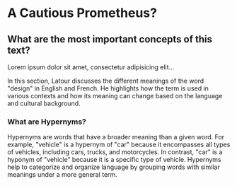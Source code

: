 # A Cautious Prometheus? 
## What are the most important concepts of this text?

[](txt/#latour&annotations=hello(Cornwall(0.74,0.51),!1_Networks(0.67,0.41)))

Lorem ipsum dolor sit amet, consectetur adipisicing elit...


[](txt/#latour&annotations=this_should_be($ok_this_seems_odd_to_bee(0.78,0.53),$Design(0.66,0.36));!0_digitalization(0.73,0.73))

In this section, Latour discusses the different meanings of the word "design" in English and French. He highlights how the term is used in various contexts and how its meaning can change based on the language and cultural background.



### What are Hypernyms?

[](txt/#latour&annotations=!0_concept(0.67,0.16);advantages(0.67,0.44))

Hypernyms are words that have a broader meaning than a given word. For example, "vehicle" is a hypernym of "car" because it encompasses all types of vehicles, including cars, trucks, and motorcycles. In contrast, "car" is a hyponym of "vehicle" because it is a specific type of vehicle. Hypernyms help to categorize and organize language by grouping words with similar meanings under a more general term.
